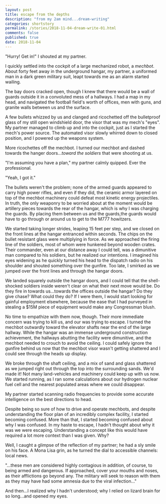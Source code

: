 ```yaml
---
layout: post
title: escape from the depths
description: "from my 2am mind...dream-writing"
categories: shortstory
permalink: /stories/2018-11-04-dream-write-01.html
comments: false
published: true
date: 2018-11-04
---
```


"Hurry! Get in!" I shouted at my partner. 

I quickly settled into the cockpit of a large mechanized robot, a *mechbot*. About forty feet away in the underground hangar, my partner, a uniformed man in a dark green military suit, leapt towards me as an alarm started wailing. 

The bay doors cracked open, though I knew that there would be a wall of guards outside it in a convoluted mess of a hallways. I had a map in my head, and navigated the football field's worth of offices, men with guns, and granite walls between us and the surface. 

A few bullets whizzed by us and clanged and ricochetted off the bulletproof glass of my still open windshield door, the visor that was my mech's "eyes". My partner managed to climb up and into the cockpit, just as I started the mech's power source. The automated visor slowly whirred down to closed position, and I powered up the weapons system. 

More ricochettes off the mechbot. I turned our mechbot and dashed towards the hanger doors...*toward the soldiers* that were shooting at us.

"I'm assuming you have a plan," my partner calmly quipped. Ever the professional.

"Yeah, I got it."

The bullets weren't the problem; none of the armed guards appeared to carry high power rifles, and even if they did, the ceramic armor layered on top of the mechbot machinery could defeat most kinetic energy projectiles. In truth, the only weaponry to be worried about at the moment would be artillery pieces towards the rear of the hangar, which is why I was charging the guards. By placing them between us and the guards,the guards would have to go through or around us to get to the M777 howitzers. 

We started taking longer strides, leaping 15 feet per step, and we closed on the front lines at the hangar entranced within seconds. The chips on the bullet resistant glass were multiplying in force. As we approached the firing line of the soldiers, most of whom were hunkered beyond wooden crates. Their commander, even at our distance away I could tell, was a dimunitive man compared to his soldiers, but he realized our intentions. I imagined his eyes widening as he quickly turned his head to the dispatch radio on his shoulder and shouted something over the gunfire. Too late, I smirked as we jumped over the front lines and through the hangar doors.

We landed squarely outside the hangar doors, and I could tell that the shell-shocked soldiers inside weren't clear on what their next move would be. Do they fire in towards us...towards the offices outside the hangar? Do they give chase? What could they do? If I were them, I would start looking for gainful employment elsewhere, because the ease that I had purveyed in stealing a $15M piece of equipment would make any Congressman blush.

No time to empathize with them now, though. Their more immediate concern was trying to kill us, and our was trying to escape. I turned the mechbot outwardly toward the elevator shafts near the end of the large hallway. While the hangar was an immense underground construction achievement, the hallways abutting the facility were dimunitive, and the mechbot needed to crouch to avoid the ceiling. I could safely ignore the gunfire behind us now that the mechbot visor wasn't getting shattered and I could see through the heads up display. 

We broke through the shaft ceiling, and a mix of sand and glass shattered as we jumped right out through the top into the surrounding sands. We'd made it! Not many land-vehicles and machinery could keep up with us now. We started running, as I ran some calculations about our hydrogen nuclear fuel cell and the nearest populated areas where we could disappear. 

My partner started scanning radio frequencies to provide some accurate intelligence on the best directions to head. 

Despite being so sure of how to drive and operate mechbots, and despite understanding the floor plan of an incredibly complex facility, I started becoming confused. More than that, I started becoming confused about why I was confused. In my haste to escape, I hadn't thought about why it was we were escaping. Understanding a concept like this would have required a lot more context than I was given. Why? 

Well, I caught a glimpse of the reflection of my partner; he had a sly smile on his face. A Mona Lisa grin, as he turned the dial to accessible channels: local news.

"...these men are considered highly contagious in addition, of course, to being armed and dangerous. If approached, cover your mouths and noses, as their afflictions go beyond any. The military will seek to reason with them as they may have had some amnesia due to the viral infection..."

And then...I realized why I hadn't understood; why I relied on lizard brain for so long...and opened my eyes.
